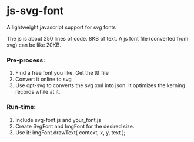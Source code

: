 # js-svg-font
A lightweight javascript support for svg fonts

The js is about 250 lines of code. 8KB of text. A js font file (converted from svg) can be like 20KB.

### Pre-process:

1. Find a free font you like. Get the ttf file
2. Convert it online to svg
3. Use opt-svg to converts the svg xml into json. It optimizes the kerning records while at it.

### Run-time:

1. Include svg-font.js and your_font.js
2. Create SvgFont and ImgFont for the desired size.
3. Use it: imgFont.drawText( context, x, y, text );
